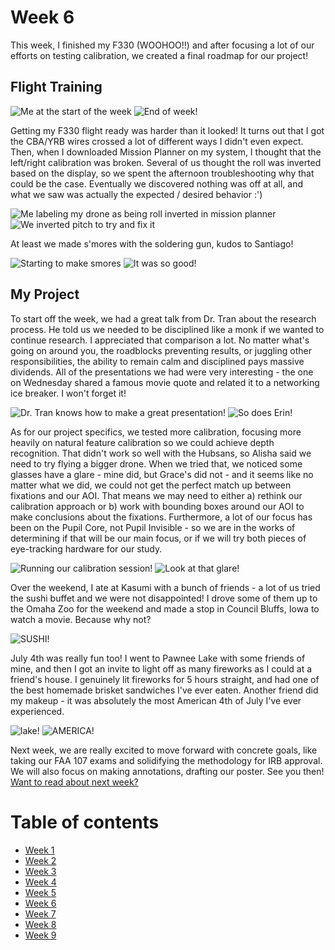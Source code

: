 # Week 6
This week, I finished my F330 (WOOHOO!!) and after focusing a lot of our efforts on testing calibration, we created a final roadmap for our project!

## Flight Training
![Me at the start of the week](HallasWK6-08.jpg) ![End of week! ](HallasWK6-09.jpg)



Getting my F330 flight ready was harder than it looked! It turns out that I got the CBA/YRB wires crossed a lot of different ways I didn't even expect. Then, when I downloaded Mission Planner on my system, I thought that the left/right calibration was broken. Several of us thought the roll was inverted based on the display, so we spent the afternoon troubleshooting why that could be the case. Eventually we discovered nothing was off at all, and what we saw was actually the expected / desired behavior :')

![Me labeling my drone as being roll inverted in mission planner](HallasWK6-01.jpg) ![We inverted pitch to try and fix it ](HallasWK6-02.jpg)



At least we made s'mores with the soldering gun, kudos to Santiago!

![Starting to make smores](HallasWK6-06.jpg) ![It was so good! ](HallasWK6-07.jpg)






## My Project



To start off the week, we had a great talk from Dr. Tran about the research process. He told us we needed to be disciplined like a monk if we wanted to continue research. I appreciated that comparison a lot. No matter what's going on around you, the roadblocks preventing results, or juggling other responsibilities, the ability to remain calm and disciplined pays massive dividends. All of the presentations we had were very interesting - the one on Wednesday shared a famous movie quote and related it to a networking ice breaker. I won't forget it!

![Dr. Tran knows how to make a great presentation! ](HallasWK6-08.jpg) ![So does Erin! ](HallasWK6-05.jpg)



As for our project specifics, we tested more calibration, focusing more heavily on natural feature calibration so we could achieve depth recognition. That didn't work so well with the Hubsans, so Alisha said we need to try flying a bigger drone. When we tried that, we noticed some glasses have a glare - mine did, but Grace's did not - and it seems like no matter what we did, we could not get the perfect match up between fixations and our AOI. That means we may need to either a) rethink our calibration approach or b) work with bounding boxes around our AOI to make conclusions about the fixations. Furthermore, a lot of our focus has been on the Pupil Core, not Pupil Invisible - so we are in the works of determining if that will be our main focus, or if we will try both pieces of eye-tracking hardware for our study. 

![Running our calibration session! ](HallasWK6-04.jpg) ![Look at that glare! ](HallasWK6-03.jpg)



Over the weekend, I ate at Kasumi with a bunch of friends - a lot of us tried the sushi buffet and we were not disappointed! I drove some of them up to the Omaha Zoo for the weekend and made a stop in Council Bluffs, Iowa to watch a movie. Because why not? 

![SUSHI! ](HallasWK6-14.jpg) 

July 4th was really fun too! I went to Pawnee Lake with some friends of mine, and then I got an invite to light off as many fireworks as I could at a friend's house. I genuinely lit fireworks for 5 hours straight, and had one of the best homemade brisket sandwiches I've ever eaten. Another friend did my makeup - it was absolutely the most American 4th of July I've ever experienced.

![lake! ](HallasWK6-12.jpg) ![AMERICA! ](HallasWK6-11.jpg)



Next week, we are really excited to move forward with concrete goals, like taking our FAA 107 exams and solidifying the methodology for IRB approval. We will also focus on making annotations, drafting our poster. See you then! [Want to read about next week?](7/HallasWK7.md)

# Table of contents
* [Week 1](/1/HallasWK1.md)
* [Week 2](/2/HallasWK2.md)
* [Week 3](/3/HallasWK3.md)
* [Week 4](/4/HallasWK4.md)
* [Week 5](/5/HallasWK5.md)
* [Week 6](/6/HallasWK6.md)
* [Week 7](/7/HallasWK7.md)
* [Week 8](/8/HallasWK8.md)
* [Week 9](/9/HallasWK9.md)
